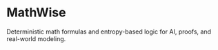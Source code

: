 # MathWise
Deterministic math formulas and entropy-based logic for AI, proofs, and real-world modeling.

